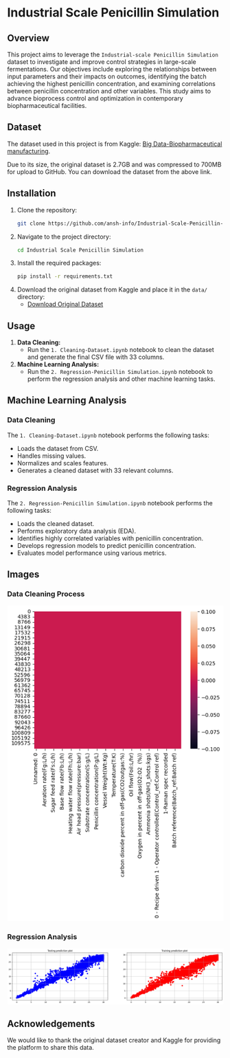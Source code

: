 # Industrial Scale Penicillin Simulation

## Overview
This project aims to leverage the `Industrial-scale Penicillin Simulation` dataset to investigate and improve control strategies in large-scale fermentations. Our objectives include exploring the relationships between input parameters and their impacts on outcomes, identifying the batch achieving the highest penicillin concentration, and examining correlations between penicillin concentration and other variables. This study aims to advance bioprocess control and optimization in contemporary biopharmaceutical facilities.

## Dataset
The dataset used in this project is from Kaggle: [Big Data-Biopharmaceutical manufacturing](https://www.kaggle.com/datasets/stephengoldie/big-databiopharmaceutical-manufacturing/data).

Due to its size, the original dataset is 2.7GB and was compressed to 700MB for upload to GitHub. You can download the dataset from the above link.

## Installation
1. Clone the repository:
    ```sh
    git clone https://github.com/ansh-info/Industrial-Scale-Penicillin-Simulation.git
    ```
2. Navigate to the project directory:
    ```sh
    cd Industrial Scale Penicillin Simulation
    ```
3. Install the required packages:
    ```sh
    pip install -r requirements.txt
    ```
4. Download the original dataset from Kaggle and place it in the `data/` directory:
    - [Download Original Dataset](https://www.kaggle.com/datasets/stephengoldie/big-databiopharmaceutical-manufacturing/data)

## Usage
1. **Data Cleaning:**
    - Run the `1. Cleaning-Dataset.ipynb` notebook to clean the dataset and generate the final CSV file with 33 columns.
2. **Machine Learning Analysis:**
    - Run the `2. Regression-Penicillin Simulation.ipynb` notebook to perform the regression analysis and other machine learning tasks.

## Machine Learning Analysis
### Data Cleaning
The `1. Cleaning-Dataset.ipynb` notebook performs the following tasks:
- Loads the dataset from CSV.
- Handles missing values.
- Normalizes and scales features.
- Generates a cleaned dataset with 33 relevant columns.

### Regression Analysis
The `2. Regression-Penicillin Simulation.ipynb` notebook performs the following tasks:
- Loads the cleaned dataset.
- Performs exploratory data analysis (EDA).
- Identifies highly correlated variables with penicillin concentration.
- Develops regression models to predict penicillin concentration.
- Evaluates model performance using various metrics.

## Images
### Data Cleaning Process
![Data Cleaning Process](images/data_cleaning.png)

### Regression Analysis
![Regression Analysis](images/regression_analysis.png)

## Acknowledgements
We would like to thank the original dataset creator and Kaggle for providing the platform to share this data.
